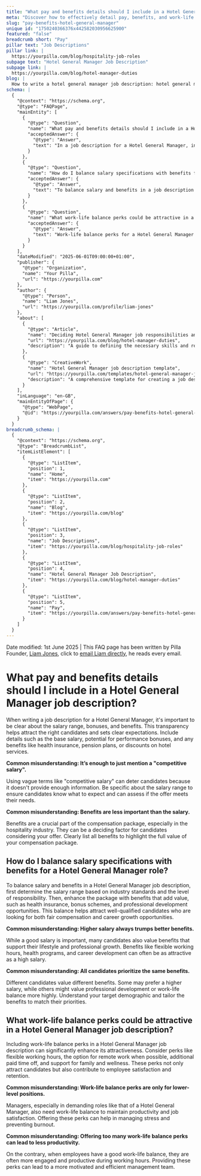 ```yaml
---
title: "What pay and benefits details should I include in a Hotel General Manager job description?"
meta: "Discover how to effectively detail pay, benefits, and work-life balance perks in a Hotel General Manager job description to attract top candidates."
slug: "pay-benefits-hotel-general-manager"
unique id: "1750240366376x442582030956625900"
featured: "false"
breadcrumb short: "Pay"
pillar text: "Job Descriptions"
pillar link: |
  https://yourpilla.com/blog/hospitality-job-roles
subpage text: "Hotel General Manager Job Description"
subpage link: |
  https://yourpilla.com/blog/hotel-manager-duties
blog: |
  How to write a hotel general manager job description: hotel general manager job description template included.
schema: |
  {
    "@context": "https://schema.org",
    "@type": "FAQPage",
    "mainEntity": [
      {
        "@type": "Question",
        "name": "What pay and benefits details should I include in a Hotel General Manager job description?",
        "acceptedAnswer": {
          "@type": "Answer",
          "text": "In a job description for a Hotel General Manager, include the salary range, potential performance bonuses, and benefits such as health insurance, pension plans, and discounts on hotel services. Be specific about the financial compensation and highlight all included benefits to provide clear expectations and attract qualified candidates."
        }
      },
      {
        "@type": "Question",
        "name": "How do I balance salary specifications with benefits for a Hotel General Manager role?",
        "acceptedAnswer": {
          "@type": "Answer",
          "text": "To balance salary and benefits in a job description for a Hotel General Manager, determine the salary range based on industry standards and responsibility level, then complement it with attractive benefits such as health insurance, bonus schemes, and professional development opportunities. This approach will help attract candidates looking for fair compensation and career growth opportunities."
        }
      },
      {
        "@type": "Question",
        "name": "What work-life balance perks could be attractive in a Hotel General Manager job description?",
        "acceptedAnswer": {
          "@type": "Answer",
          "text": "Work-life balance perks for a Hotel General Manager could include flexible working hours, remote work options, additional paid time off, and support for family and wellness. These perks not only attract candidates but also help maintain productivity and job satisfaction, thus contributing to employee retention."
        }
      }
    ],
    "dateModified": "2025-06-01T09:00:00+01:00",
    "publisher": {
      "@type": "Organization",
      "name": "Your Pilla",
      "url": "https://yourpilla.com"
    },
    "author": {
      "@type": "Person",
      "name": "Liam Jones",
      "url": "https://yourpilla.com/profile/liam-jones"
    },
    "about": [
      {
        "@type": "Article",
        "name": "Deciding Hotel General Manager job responsibilities and skills",
        "url": "https://yourpilla.com/blog/hotel-manager-duties",
        "description": "A guide to defining the necessary skills and responsibilities for a Hotel General Manager position."
      },
      {
        "@type": "CreativeWork",
        "name": "Hotel General Manager job description template",
        "url": "https://yourpilla.com/templates/hotel-general-manager-job-description",
        "description": "A comprehensive template for creating a job description for a Hotel General Manager role."
      }
    ],
    "inLanguage": "en-GB",
    "mainEntityOfPage": {
      "@type": "WebPage",
      "@id": "https://yourpilla.com/answers/pay-benefits-hotel-general-manager"
    }
  }
breadcrumb_schema: |
  {
    "@context": "https://schema.org",
    "@type": "BreadcrumbList",
    "itemListElement": [
      {
        "@type": "ListItem",
        "position": 1,
        "name": "Home",
        "item": "https://yourpilla.com"
      },
      {
        "@type": "ListItem",
        "position": 2,
        "name": "Blog",
        "item": "https://yourpilla.com/blog"
      },
      {
        "@type": "ListItem",
        "position": 3,
        "name": "Job Descriptions",
        "item": "https://yourpilla.com/blog/hospitality-job-roles"
      },
      {
        "@type": "ListItem",
        "position": 4,
        "name": "Hotel General Manager Job Description",
        "item": "https://yourpilla.com/blog/hotel-manager-duties"
      },
      {
        "@type": "ListItem",
        "position": 5,
        "name": "Pay",
        "item": "https://yourpilla.com/answers/pay-benefits-hotel-general-manager"
      }
    ]
  }
---
```


Date modified: 1st June 2025 | This FAQ page has been written by Pilla Founder, [Liam Jones](https://yourpilla.com/profile/liam-jones), click to [email Liam directly](https://mailto:liam@yourpilla.com), he reads every email.

# What pay and benefits details should I include in a Hotel General Manager job description?

When writing a job description for a Hotel General Manager, it's important to be clear about the salary range, bonuses, and benefits. This transparency helps attract the right candidates and sets clear expectations. Include details such as the base salary, potential for performance bonuses, and any benefits like health insurance, pension plans, or discounts on hotel services.

**Common misunderstanding: It’s enough to just mention a "competitive salary".**

Using vague terms like "competitive salary" can deter candidates because it doesn't provide enough information. Be specific about the salary range to ensure candidates know what to expect and can assess if the offer meets their needs.

**Common misunderstanding: Benefits are less important than the salary.**

Benefits are a crucial part of the compensation package, especially in the hospitality industry. They can be a deciding factor for candidates considering your offer. Clearly list all benefits to highlight the full value of your compensation package.

## How do I balance salary specifications with benefits for a Hotel General Manager role?

To balance salary and benefits in a Hotel General Manager job description, first determine the salary range based on industry standards and the level of responsibility. Then, enhance the package with benefits that add value, such as health insurance, bonus schemes, and professional development opportunities. This balance helps attract well-qualified candidates who are looking for both fair compensation and career growth opportunities.

**Common misunderstanding: Higher salary always trumps better benefits.**

While a good salary is important, many candidates also value benefits that support their lifestyle and professional growth. Benefits like flexible working hours, health programs, and career development can often be as attractive as a high salary.

**Common misunderstanding: All candidates prioritize the same benefits.**

Different candidates value different benefits. Some may prefer a higher salary, while others might value professional development or work-life balance more highly. Understand your target demographic and tailor the benefits to match their priorities.

## What work-life balance perks could be attractive in a Hotel General Manager job description?

Including work-life balance perks in a Hotel General Manager job description can significantly enhance its attractiveness. Consider perks like flexible working hours, the option for remote work when possible, additional paid time off, and support for family and wellness. These perks not only attract candidates but also contribute to employee satisfaction and retention.

**Common misunderstanding: Work-life balance perks are only for lower-level positions.**

Managers, especially in demanding roles like that of a Hotel General Manager, also need work-life balance to maintain productivity and job satisfaction. Offering these perks can help in managing stress and preventing burnout.

**Common misunderstanding: Offering too many work-life balance perks can lead to less productivity.**

On the contrary, when employees have a good work-life balance, they are often more engaged and productive during working hours. Providing these perks can lead to a more motivated and efficient management team.